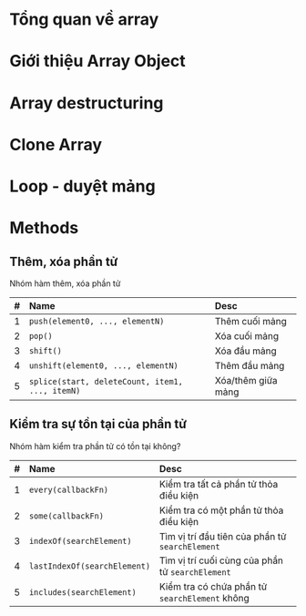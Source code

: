 # Tổng quan về array

# Giới thiệu Array Object

# Array destructuring

# Clone Array

# Loop - duyệt mảng

# Methods

## Thêm, xóa phần tử

Nhóm hàm thêm, xóa phần tử

| #   | Name                                            | Desc               |
| :-- | :---------------------------------------------- | :----------------- |
| 1   | `push(element0, ..., elementN)`                 | Thêm cuối mảng     |
| 2   | `pop()`                                         | Xóa cuối mảng      |
| 3   | `shift()`                                       | Xóa đầu mảng       |
| 4   | `unshift(element0, ..., elementN)`              | Thêm đầu mảng      |
| 5   | `splice(start, deleteCount, item1, ..., itemN)` | Xóa/thêm giữa mảng |

## Kiểm tra sự tồn tại của phần tử

Nhóm hàm kiểm tra phần tử có tồn tại không?

| #   | Name                         | Desc                                             |
| :-- | :--------------------------- | :----------------------------------------------- |
| 1   | `every(callbackFn)`          | Kiểm tra tất cả phần tử thỏa điều kiện           |
| 2   | `some(callbackFn)`           | Kiểm tra có một phần tử thỏa điều kiện           |
| 3   | `indexOf(searchElement)`     | Tìm vị trí đầu tiên của phần tử `searchElement`  |
| 4   | `lastIndexOf(searchElement)` | Tìm vị trí cuối cùng của phần tử `searchElement` |
| 5   | `includes(searchElement)`    | Kiểm tra có chứa phần tử `searchElement` không   |

<!-- TODO: #.70 -->
